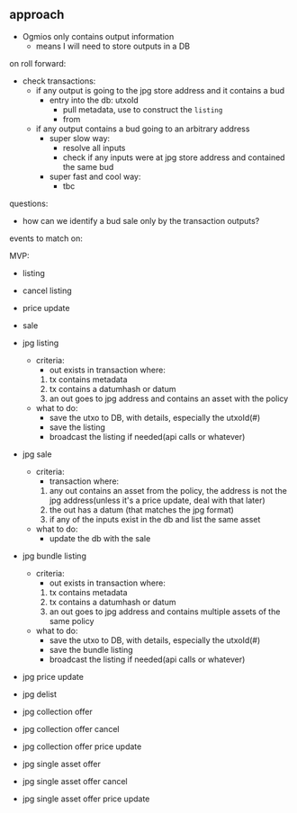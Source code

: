 ## approach

- Ogmios only contains output information
  - means I will need to store outputs in a DB

on roll forward:

- check transactions:
  - if any output is going to the jpg store address and it contains a bud
    - entry into the db: utxoId
      - pull metadata, use to construct the `listing`
      - from
  - if any output contains a bud going to an arbitrary address
    - super slow way:
      - resolve all inputs
      - check if any inputs were at jpg store address and contained the same bud
    - super fast and cool way:
      - tbc

questions:

- how can we identify a bud sale only by the transaction outputs?

events to match on:


MVP: 
- listing
- cancel listing
- price update
- sale

- jpg listing
  - criteria:
    - out exists in transaction where:
    1. tx contains metadata
    2. tx contains a datumhash or datum
    3. an out goes to jpg address and contains an asset with the policy
  - what to do:
    - save the utxo to DB, with details, especially the utxoId(<txnHash>#<txnIndex>)
    - save the listing
    - broadcast the listing if needed(api calls or whatever)

- jpg sale
  - criteria:
    - transaction where:
    1. any out contains an asset from the policy, the address is not the jpg address(unless it's a price update, deal with that later)
    2. the out has a datum (that matches the jpg format)
    3. if any of the inputs exist in the db and list the same asset
  - what to do:
    - update the db with the sale

- jpg bundle listing
  - criteria:
    - out exists in transaction where:
    1. tx contains metadata
    2. tx contains a datumhash or datum
    3. an out goes to jpg address and contains multiple assets of the same policy
  - what to do:
    - save the utxo to DB, with details, especially the utxoId(<txnHash>#<txnIndex>)
    - save the bundle listing
    - broadcast the listing if needed(api calls or whatever)
- jpg price update
- jpg delist
- jpg collection offer
- jpg collection offer cancel
- jpg collection offer price update
- jpg single asset offer
- jpg single asset offer cancel
- jpg single asset offer price update


